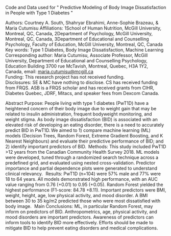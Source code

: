 Code and Data used for " Predictive Modeling of Body Image Dissatisfaction in People with Type 1 Diabetes "

Authors: Courtney A. South, Shahryar Ebrahimi, Anne-Sophie Brazeau, & Maria Cutumisu 
Affiliations: 1School of Human Nutrition, McGill University, Montreal, QC, Canada, 2Department of Psychology, McGill University, Montreal, QC, Canada, 3Department of Educational and Counselling Psychology, Faculty of Education, McGill University, Montreal, QC, Canada  
Key words: Type 1 Diabetes, Body Image Dissatisfaction, Machine Learning 
Corresponding author: Maria Cutumisu, Associate Professor, McGill University, Department of Educational and Counselling Psychology, Education Building 3700 rue McTavish, Montreal, Quebec, H3A 1Y2, Canada, email: maria.cutumisu@mcgill.ca  
Funding: This research project has not received funding.  
Disclosures: SE & MC have nothing to disclose. CS has received funding from FRQS. ASB is a FRQS scholar and has received grants from CIHR, Diabetes Quebec, JDRF, Mitacs, and speaker fees from Dexcom Canada.  

Abstract
Purpose: People living with type 1 diabetes (PwT1D) have a heightened concern of their body image due to weight gain that may be related to insulin administration, frequent bodyweight monitoring, and weight stigma. As body image dissatisfaction (BID) is associated with an elevated risk of developing an eating disorder, there is a need to accurately predict BID in PwT1D. We aimed to 1) compare machine learning (ML) models (Decision Trees, Random Forest, Extreme Gradient Boosting, and K Nearest Neighbours) and evaluate their predictive performance of BID; and 2) identify important predictors of BID.  
Methods: This study included PwT1D >12 years from the Canadian Community Health Survey 2018. ML models were developed, tuned through a randomized search technique across a predefined grid, and evaluated using nested cross-validation. Predictor importance and partial dependence plots were generated to understand clinical relevancy.   
Results: PwT1D (n=104) were 57% male and 77% were 18 to 64 years. All models demonstrated high performance, with an AUC value ranging from 0.76 (+0.01) to 0.95 (+0.05). Random Forest yielded the highest performance (F1-score: 84.78 +8.11). Important predictors were BMI, weight, height, age, low physical activity, and mood disorder. A BMI between 30 to 35 kg/m2 predicted those who were most dissatisfied with body image.   
Main Conclusions: ML, in particular Random Forest, may inform on predictors of BID. Anthropometrics, age, physical activity, and mood disorders are important predictors. Awareness of predictors can inform tools to identify BID more effectively. Efforts should be made to mitigate BID to help prevent eating disorders and medical complications.   
